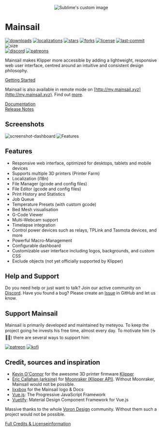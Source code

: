 <p align="center">
  <img src="https://raw.githubusercontent.com/mainsail-crew/docs/master/assets/img/logo.png" alt="Sublime's custom image"/>
</p>

# Mainsail

[![downloads](https://img.shields.io/github/downloads/mainsail-crew/mainsail/total?style=flat-square)](https://github.com/mainsail-crew/mainsail/releases) [![localizations](https://shields-staging.herokuapp.com/github/directory-file-count/mainsail-crew/mainsail/src%2Flocales?label=localizations&extension=json&type=file&style=flat-square)](https://docs.mainsail.xyz/development/localization) [![stars](https://img.shields.io/github/stars/meteyou/mainsail?style=flat-square)](https://github.com/mainsail-crew/mainsail/stargazers) [![forks](https://img.shields.io/github/forks/meteyou/mainsail?style=flat-square)](https://github.com/mainsail-crew/mainsail/network/members)
[![license](https://img.shields.io/github/license/meteyou/mainsail?style=flat-square)](https://github.com/mainsail-crew/mainsail/blob/develop/LICENSE) [![last-commit](https://img.shields.io/github/last-commit/meteyou/mainsail?style=flat-square)](https://github.com/mainsail-crew/mainsail/commits/) ![size](https://img.shields.io/github/repo-size/meteyou/mainsail?style=flat-square)  
[![discord](https://img.shields.io/discord/758059413700345988?color=%235865F2&label=discord&logo=discord&logoColor=white&style=flat-square)](https://discord.gg/skWTwTD) [![patreons](https://img.shields.io/endpoint.svg?url=https%3A%2F%2Fshieldsio-patreon.vercel.app%2Fapi%3Fusername%3Dmeteyou%26type%3Dpatrons&style=flat-square)](https://www.patreon.com/meteyou)

Mainsail makes Klipper more accessible by adding a lightweight, responsive web user interface, centred around an intuitive and consistent design philosophy.

[Getting Started](https://docs.mainsail.xyz/setup)

Mainsail is also available in remote mode on [http://my.mainsail.xyz](http://my.mainsail.xyz). Find out [more](https://docs.mainsail.xyz/setup#mymainsailxyz).

[Documentation](https://docs.mainsail.xyz)  
[Release Notes](https://github.com/mainsail-crew/mainsail/releases)

## Screenshots

![screenshot-dashboard](https://raw.githubusercontent.com/mainsail-crew/docs/master/assets/img/screenshot.png)
![Features](https://raw.githubusercontent.com/mainsail-crew/docs/master/assets/img/features.png)

## Features

- Responsive web interface, optimized for desktops, tablets and mobile devices
- Supports multiple 3D printers (Printer Farm)
- Localization (i18n)
- File Manager (gcode and config files)
- File Editor (gcode and config files)
- Print History and Statistics
- Job Queue
- Temperature Presets (with custom gcode)
- Bed Mesh visualisation
- G-Code Viewer
- Multi-Webcam support
- Timelapse integration
- Control power devices such as relays, TPLink and Tasmota devices, and more
- Powerful Macro-Management
- Configurable dashboard
- Customizable user interface including logos, backgrounds, and custom CSS
- Exclude objects (not yet officially supported by Klipper)

## Help and Support

Do you need help or just want to talk? Join our active community on [Discord](https://discord.gg/skWTwTD).
Have you found a bug? Please create an [Issue](https://github.com/mainsail-crew/mainsail/issues) in GitHub and let us know.

## Support Mainsail

Mainsail is primarily developed and maintained by meteyou. To keep the project going he invests his free time, almost every day. To motivate him (☕🍺😜) there are several ways to support him:

[![patreon](https://img.shields.io/badge/patreon-participate-yellow.svg?style=flat-square)](https://www.patreon.com/meteyou)
[![kofi](https://img.shields.io/badge/buy%20me%20a%20coffee-donate-yellow.svg?style=flat-square)](https://ko-fi.com/mainsail)

## Credit, sources and inspiration

- [Kevin O'Connor](https://github.com/KevinOConnor) for the awesome 3D printer firmware [Klipper](https://github.com/KevinOConnor/klipper)
- [Eric Callahan (arksine)](https://github.com/Arksine) for [Moonraker (Klipper API)](https://github.com/Arksine/moonraker). Without Moonraker, Mainsail would not be possible.
- [lixxbox](https://github.com/lixxbox) for the Mainsail logo & Docs
- [Vue.js](https://vuejs.org/): The Progressive JavaScript Framework
- [Vuetify](https://vuetifyjs.com/): Material Design Component Framework for Vue.js

Massive thanks to the whole [Voron Design](http://vorondesign.com/) community. Without them such a project would not be possible.

[Full Credits & Licenseinformation](https://docs.mainsail.xyz/credits)
